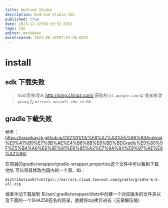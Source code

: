 ```yaml
---
title: Andriod Studio
description: Andriod Studio Ide
published: true
date: 2023-12-22T06:19:52.655Z
tags: ide
editor: markdown
dateCreated: 2023-06-26T07:47:36.653Z
---
```


# install
## sdk 下载失败
>host里修改从 http://ping.chinaz.com/ 获取的 ```dl.google.com``` ip
或者修改proxy为 ```mirrors.neusoft.edu.cn:80```

## gradle下载失败
参考：https://jasonkayzk.github.io/2021/01/13/%E8%A7%A3%E5%86%B3Android%E9%A1%B9%E7%9B%AE%E4%B8%8B%E8%BD%BDGradle%E9%80%9F%E5%BA%A6%E6%9E%81%E6%85%A2%E7%9A%84%E9%97%AE%E9%A2%98/

在项目的gradle/wrapper/gradle-wrapper.properties这个文件中可以看到下载地址
可以将其修改为国内的一个源，如：
```
distributionUrl=https\://mirrors.cloud.tencent.com/gradle/gradle-6.5-all.zip
```
或者手动下载放到 $User/.gradle/wrapper/dists中创建一个对应版本的文件夹以及下面的一个SHA256签名的目录，直接将zip拷贝进去（无需解压缩）